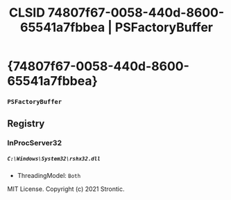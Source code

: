﻿---
title: "CLSID 74807f67-0058-440d-8600-65541a7fbbea | PSFactoryBuffer"
excerpt: What is COM-Object CLSID 74807f67-0058-440d-8600-65541a7fbbea?
---

# {74807f67-0058-440d-8600-65541a7fbbea}

### `PSFactoryBuffer`

## Registry


### InProcServer32

##### `C:\Windows\System32\rshx32.dll`
* ThreadingModel: `Both`

MIT License. Copyright (c) 2021 Strontic.


